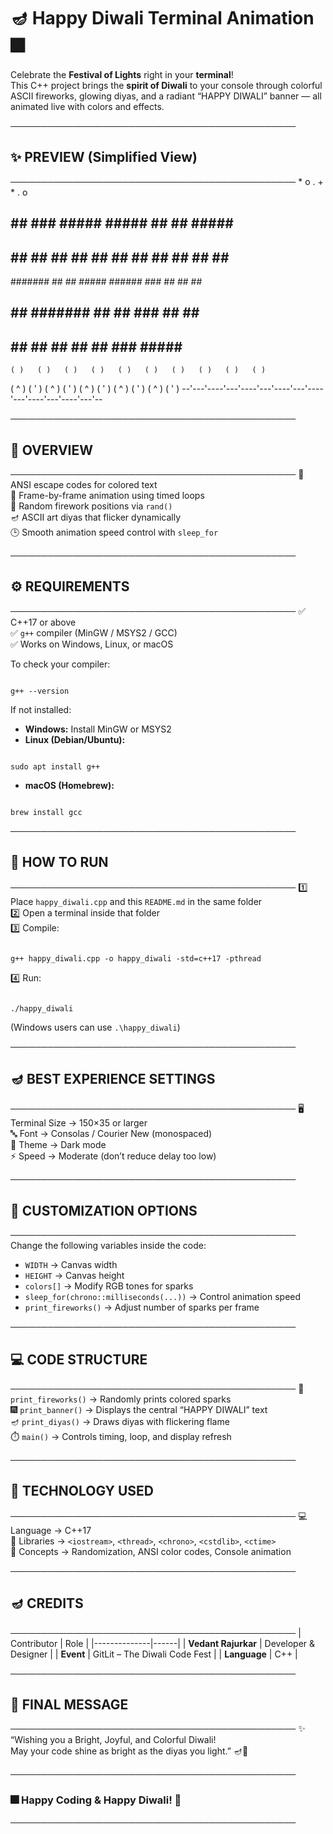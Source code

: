 # 🪔 Happy Diwali Terminal Animation 🎆

Celebrate the **Festival of Lights** right in your **terminal**!  
This C++ project brings the **spirit of Diwali** to your console through colorful ASCII fireworks, glowing diyas, and a radiant “HAPPY DIWALI” banner — all animated live with colors and effects.

──────────────────────────────────────────────
## ✨ PREVIEW (Simplified View)
──────────────────────────────────────────────
      *        o   .        +   
          *    .        o
   ##   ##    ###    #####   #####   ##   ##       #####   ##
   ##   ##   ## ##   ##  ##  ##  ##   ## ##        ##  ##  ##
   #######  ##   ##  #####   ######    ###         ##  ##  ##
   ##   ##  #######  ##      ##        ###         ##  ##  ##
   ##   ##  ##   ##  ##      ##        ###         #####   ##
    ( )   ( )   ( )   ( )   ( )   ( )   ( )   ( )   ( )   ( )
   ( ^ ) ( ' ) ( ^ ) ( ' ) ( ^ ) ( ' ) ( ^ ) ( ' ) ( ^ ) ( ' )
 --'---'----'---'----'---'----'---'----'---'----'---'----'---'--

──────────────────────────────────────────────
## 🧠 OVERVIEW
──────────────────────────────────────────────
🎨 ANSI escape codes for colored text  
🔁 Frame-by-frame animation using timed loops  
🎲 Random firework positions via `rand()`  
🪔 ASCII art diyas that flicker dynamically  
🕒 Smooth animation speed control with `sleep_for`

──────────────────────────────────────────────
## ⚙️ REQUIREMENTS
──────────────────────────────────────────────
✅ C++17 or above  
✅ `g++` compiler (MinGW / MSYS2 / GCC)  
✅ Works on Windows, Linux, or macOS  

To check your compiler:
```

g++ --version

```

If not installed:
- **Windows:** Install MinGW or MSYS2  
- **Linux (Debian/Ubuntu):**
```

sudo apt install g++

```
- **macOS (Homebrew):**
```

brew install gcc

```

──────────────────────────────────────────────
## 🚀 HOW TO RUN
──────────────────────────────────────────────
1️⃣ Place `happy_diwali.cpp` and this `README.md` in the same folder  
2️⃣ Open a terminal inside that folder  
3️⃣ Compile:
```

g++ happy_diwali.cpp -o happy_diwali -std=c++17 -pthread

```
4️⃣ Run:
```

./happy_diwali

```
(Windows users can use `.\happy_diwali`)

──────────────────────────────────────────────
## 🪔 BEST EXPERIENCE SETTINGS
──────────────────────────────────────────────
🖥️ Terminal Size → 150×35 or larger  
🔤 Font → Consolas / Courier New (monospaced)  
🎨 Theme → Dark mode  
⚡ Speed → Moderate (don’t reduce delay too low)

──────────────────────────────────────────────
## 🔧 CUSTOMIZATION OPTIONS
──────────────────────────────────────────────
Change the following variables inside the code:
- `WIDTH` → Canvas width  
- `HEIGHT` → Canvas height  
- `colors[]` → Modify RGB tones for sparks  
- `sleep_for(chrono::milliseconds(...))` → Control animation speed  
- `print_fireworks()` → Adjust number of sparks per frame

──────────────────────────────────────────────
## 💻 CODE STRUCTURE
──────────────────────────────────────────────
🧩 `print_fireworks()` → Randomly prints colored sparks  
🎆 `print_banner()` → Displays the central “HAPPY DIWALI” text  
🪔 `print_diyas()` → Draws diyas with flickering flame  
⏱️ `main()` → Controls timing, loop, and display refresh

──────────────────────────────────────────────
## 🧠 TECHNOLOGY USED
──────────────────────────────────────────────
💻 Language → C++17  
🧱 Libraries → `<iostream>`, `<thread>`, `<chrono>`, `<cstdlib>`, `<ctime>`  
🎨 Concepts → Randomization, ANSI color codes, Console animation  

──────────────────────────────────────────────
## 🪔 CREDITS
──────────────────────────────────────────────
| Contributor | Role |
|--------------|------|
| **Vedant Rajurkar** | Developer & Designer |
| **Event** | GitLit – The Diwali Code Fest |
| **Language** | C++ |

──────────────────────────────────────────────
## 💖 FINAL MESSAGE
──────────────────────────────────────────────
✨ “Wishing you a Bright, Joyful, and Colorful Diwali!  
May your code shine as bright as the diyas you light.” 🪔🎇  

──────────────────────────────────────────────
### 🎆 Happy Coding & Happy Diwali! 🎇
──────────────────────────────────────────────
